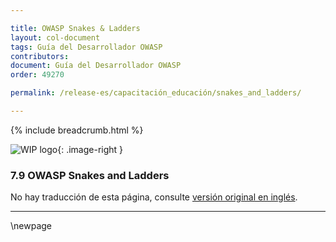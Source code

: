 ```yaml
---

title: OWASP Snakes & Ladders
layout: col-document
tags: Guía del Desarrollador OWASP
contributors:
document: Guía del Desarrollador OWASP
order: 49270

permalink: /release-es/capacitación_educación/snakes_and_ladders/

---
```


{% include breadcrumb.html %}

<style type="text/css">
.image-right {
  height: 180px;
  display: block;
  margin-left: auto;
  margin-right: auto;
  float: right;
}
</style>

![WIP logo](../../../assets/images/dg_wip.png "Trabajo en curso"){: .image-right }

### 7.9 OWASP Snakes and Ladders

No hay traducción de esta página, consulte [versión original en inglés][release0909].

----

[release0909]: https://github.com/OWASP/www-project-developer-guide/blob/main/release/09-training-education/09-snakes-ladders.md

\newpage
